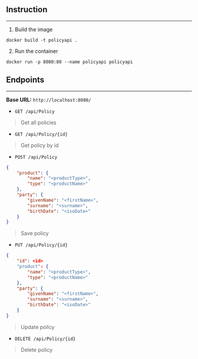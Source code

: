 ## Instruction
---
1. Build the image
```
docker build -t policyapi .
```
2. Run the container
```
docker run -p 8080:80 --name policyapi policyapi
```

## Endpoints
---

**Base URL:** `http://localhost:8080/`

* `GET /api/Policy`
> Get all policies

* `GET /api/Policy/{id}`
> Get policy by id

* `POST /api/Policy`
```json
{
    "product": {
        "name": "<productType>",
        "type": "<productName>"
    },
    "party": {
        "givenName": "<firstName>",
        "surname": "<surname>",
        "birthDate": "<isoDate>"
    }
}

```
> Save policy

* `PUT /api/Policy/{id}`
```json
{
    "id": <id>
    "product": {
        "name": "<productType>",
        "type": "<productName>"
    },
    "party": {
        "givenName": "<firstName>",
        "surname": "<surname>",
        "birthDate": "<isoDate>"
    }
}
```
> Update policy

* `DELETE /api/Policy/{id}`
> Delete policy

